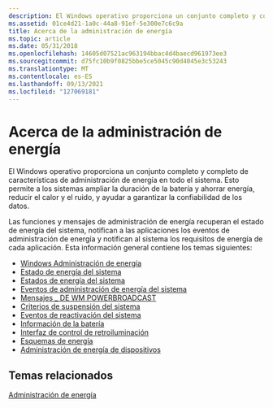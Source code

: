 ```yaml
---
description: El Windows operativo proporciona un conjunto completo y completo de características de administración de energía en todo el sistema. Esto permite a los sistemas ampliar la duración de la batería y ahorrar energía, reducir el calor y el ruido, y ayudar a garantizar la confiabilidad de los datos.
ms.assetid: 01ce4d21-1a0c-44a8-91ef-5e300e7c6c9a
title: Acerca de la administración de energía
ms.topic: article
ms.date: 05/31/2018
ms.openlocfilehash: 14605d07521ac963194bbac4d4baecd961973ee3
ms.sourcegitcommit: d75fc10b9f0825bbe5ce5045c90d4045e3c53243
ms.translationtype: MT
ms.contentlocale: es-ES
ms.lasthandoff: 09/13/2021
ms.locfileid: "127069181"
---
```

# <a name="about-power-management"></a>Acerca de la administración de energía

El Windows operativo proporciona un conjunto completo y completo de características de administración de energía en todo el sistema. Esto permite a los sistemas ampliar la duración de la batería y ahorrar energía, reducir el calor y el ruido, y ayudar a garantizar la confiabilidad de los datos.

Las funciones y mensajes de administración de energía recuperan el estado de energía del sistema, notifican a las aplicaciones los eventos de administración de energía y notifican al sistema los requisitos de energía de cada aplicación. Esta información general contiene los temas siguientes:

-   [Windows Administración de energía](windows-power-management.md)
-   [Estado de energía del sistema](system-power-status.md)
-   [Estados de energía del sistema](system-power-states.md)
-   [Eventos de administración de energía del sistema](system-power-management-events.md)
-   [Mensajes \_ DE WM POWERBROADCAST](wm-powerbroadcast-messages.md)
-   [Criterios de suspensión del sistema](system-sleep-criteria.md)
-   [Eventos de reactivación del sistema](system-wake-up-events.md)
-   [Información de la batería](battery-information.md)
-   [Interfaz de control de retroiluminación](backlight-control-interface.md)
-   [Esquemas de energía](power-schemes.md)
-   [Administración de energía de dispositivos](device-power-management.md)

## <a name="related-topics"></a>Temas relacionados

<dl> <dt>

[Administración de energía](power-management-portal.md)
</dt> </dl>

 

 



